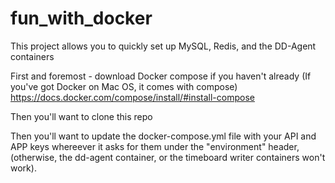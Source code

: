 # fun_with_docker
This project allows you to quickly set up MySQL, Redis, and the DD-Agent containers

First and foremost - download Docker compose if you haven't already (If you've got Docker on Mac OS, it comes with compose)
https://docs.docker.com/compose/install/#install-compose

Then you'll want to clone this repo

Then you'll want to update the docker-compose.yml file with your API and APP keys whereever it asks for them under the "environment" header, (otherwise, the dd-agent container, or the timeboard writer containers won't work).
